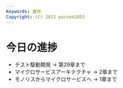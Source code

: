 ```yaml
---
Keywords: 進捗
Copyright: (C) 2021 parsee1053
---
```


# 今日の進捗
* テスト駆動開発 → 第29章まで
* マイクロサービスアーキテクチャ → 2章まで
* モノリスからマイクロサービスへ → 1章まで
